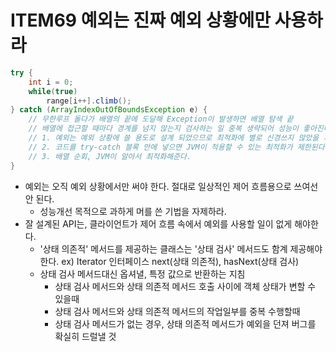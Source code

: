 # ITEM69 예외는 진짜 예외 상황에만 사용하라

``` java
try {
    int i = 0;
    while(true)
        range[i++].climb();
} catch (ArrayIndexOutOfBoundsException e) {
    // 무한루프 돌다가 배열의 끝에 도달해 Exception이 발생하면 배열 탐색 끝
    // 배열에 접근할 때마다 경계를 넘지 않는지 검사하는 일 중복 생략되어 성능이 좋아진다는 잘못된 추론을 근거로 되어 예외를 사용.
    // 1. 예외는 예외 상황에 쓸 용도로 설계 되었으므로 최적화에 별로 신경쓰지 않았을 가능성이 크다.
    // 2. 코드를 try-catch 블록 안에 넣으면 JVM이 적용할 수 있는 최적화가 제한된다.]
    // 3. 배열 순회, JVM이 알아서 최적화해준다.
}
```
- 예외는 오직 예외 상황에서만 써야 한다. 절대로 일상적인 제어 흐름용으로 쓰여선 안 된다.
    - 성능개선 목적으로 과하게 머를 쓴 기법을 자제하라.
- 잘 설계된 API는, 클라이언트가 제어 흐름 속에서 예외를 사용할 일이 없게 해야한다.
    - '상태 의존적' 메서드를 제공하는 클래스는 '상태 검사' 메서드도 함계 제공해야 한다. ex) Iterator 인터페이스 next(상태 의존적), hasNext(상태 검사)
    - 상태 검사 메서드대신 옵셔녈, 특정 값으로 반환하는 지침
        - 상태 검사 메서드와 상태 의존적 메서드 호출 사이에 객체 상태가 변할 수 있을때 
        - 상태 검사 메서드와 상태 의존적 메서드의 작업일부를 중복 수행할때
        - 상태 검사 메서드가 없는 경우, 상태 의존적 메서드가 예외을 던져 버그를 확실히 드럴낼 것